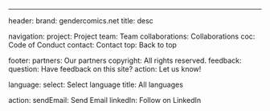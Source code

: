 ---
header:
  brand: gendercomics.net
  title: desc

navigation:
  project: Project
  team: Team
  collaborations: Collaborations
  coc: Code of Conduct
  contact: Contact
  top: Back to top

footer:
  partners: Our partners
  copyright: All rights reserved.
  feedback:
    question: Have feedback on this site?
    action: Let us know!

language:
  select: Select language
  title: All languages

action:
  sendEmail: Send Email
  linkedIn: Follow on LinkedIn
